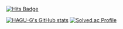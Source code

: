 [![Hits Badge](https://hits.seeyoufarm.com/api/count/incr/badge.svg?url={https://github.com/HAGU-G}&count_bg=%2379C83D&title_bg=%23555555&icon=&icon_color=%23E7E7E7&title=hits&edge_flat=false)](https://hits.seeyoufarm.com)

[![HAGU-G's GitHub stats](https://github-readme-stats.vercel.app/api?username=HAGU-G&count_private=true&show_icons=true)](https://github.com/anuraghazra/github-readme-stats)
[![Solved.ac Profile](http://mazassumnida.wtf/api/generate_badge?boj=hagu)](https://solved.ac/hagu)
<!--
**HAGU-G/HAGU-G** is a ✨ _special_ ✨ repository because its `README.md` (this file) appears on your GitHub profile.

Here are some ideas to get you started:

- 🔭 I’m currently working on ...
- 🌱 I’m currently learning ...
- 👯 I’m looking to collaborate on ...
- 🤔 I’m looking for help with ...
- 💬 Ask me about ...
- 📫 How to reach me: ...
- 😄 Pronouns: ...
- ⚡ Fun fact: ...
-->
